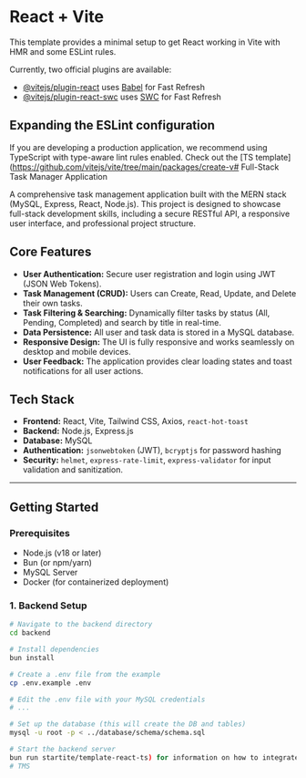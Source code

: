 # React + Vite

This template provides a minimal setup to get React working in Vite with HMR and some ESLint rules.

Currently, two official plugins are available:

- [@vitejs/plugin-react](https://github.com/vitejs/vite-plugin-react/blob/main/packages/plugin-react) uses [Babel](https://babeljs.io/) for Fast Refresh
- [@vitejs/plugin-react-swc](https://github.com/vitejs/vite-plugin-react/blob/main/packages/plugin-react-swc) uses [SWC](https://swc.rs/) for Fast Refresh

## Expanding the ESLint configuration

If you are developing a production application, we recommend using TypeScript with type-aware lint rules enabled. Check out the [TS template](https://github.com/vitejs/vite/tree/main/packages/create-v# Full-Stack Task Manager Application

A comprehensive task management application built with the MERN stack (MySQL, Express, React, Node.js). This project is designed to showcase full-stack development skills, including a secure RESTful API, a responsive user interface, and professional project structure.

## Core Features

-   **User Authentication:** Secure user registration and login using JWT (JSON Web Tokens).
-   **Task Management (CRUD):** Users can Create, Read, Update, and Delete their own tasks.
-   **Task Filtering & Searching:** Dynamically filter tasks by status (All, Pending, Completed) and search by title in real-time.
-   **Data Persistence:** All user and task data is stored in a MySQL database.
-   **Responsive Design:** The UI is fully responsive and works seamlessly on desktop and mobile devices.
-   **User Feedback:** The application provides clear loading states and toast notifications for all user actions.

## Tech Stack

-   **Frontend:** React, Vite, Tailwind CSS, Axios, `react-hot-toast`
-   **Backend:** Node.js, Express.js
-   **Database:** MySQL
-   **Authentication:** `jsonwebtoken` (JWT), `bcryptjs` for password hashing
-   **Security:** `helmet`, `express-rate-limit`, `express-validator` for input validation and sanitization.

---

## Getting Started

### Prerequisites

-   Node.js (v18 or later)
-   Bun (or npm/yarn)
-   MySQL Server
-   Docker (for containerized deployment)

### 1. Backend Setup

```bash
# Navigate to the backend directory
cd backend

# Install dependencies
bun install

# Create a .env file from the example
cp .env.example .env

# Edit the .env file with your MySQL credentials
# ...

# Set up the database (this will create the DB and tables)
mysql -u root -p < ../database/schema/schema.sql

# Start the backend server
bun run startite/template-react-ts) for information on how to integrate TypeScript and [`typescript-eslint`](https://typescript-eslint.io) in your project.
#   T M S  
 